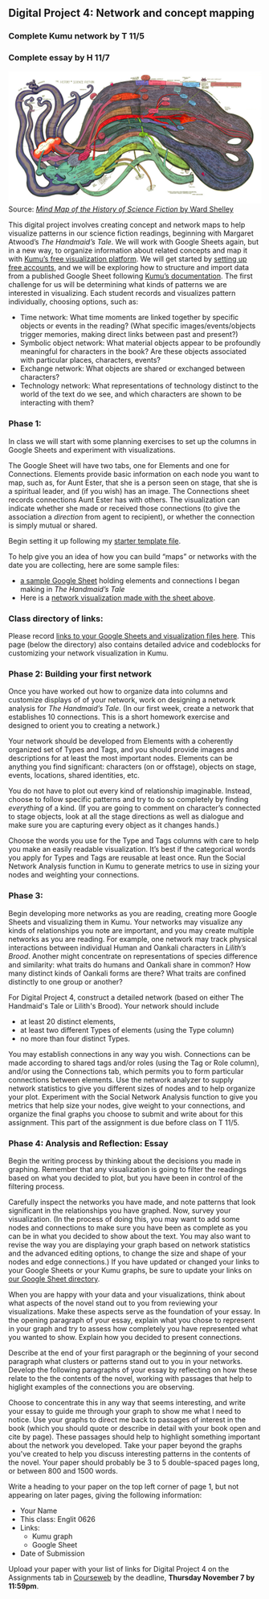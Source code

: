 ## Digital Project 4: Network and concept mapping

### Complete Kumu network by T 11/5
### Complete essay by H 11/7

![Mind Map of the History of Science Fiction by Ward Shelley](mind-map-history-science-fiction.jpg)
Source: [*Mind Map of the History of Science Fiction* by Ward Shelley](http://futurismic.com/2011/03/09/mind-map-of-the-history-of-science-fiction/)

This digital project involves creating concept and network maps to help visualize patterns in our science fiction readings, beginning with Margaret Atwood’s *The Handmaid’s Tale*. We will work with Google Sheets again, but in a new way, to organize information about related concepts and map it with [Kumu’s free visualization platform](https://kumu.io/). We will get started by [setting up free accounts](https://docs.kumu.io/getting-started/first-steps.html), and we will be exploring how to structure and import data from a published Google Sheet following [Kumu’s documentation](https://docs.kumu.io/guides/import.html). The first challenge for us will be determining what kinds of patterns we are interested in visualizing. Each student records and visualizes pattern individually, choosing options, such as:

* Time network: What time moments are linked together by specific objects or events in the reading? (What specific images/events/objects trigger memories, making direct links between past and present?)
* Symbolic object network: What material objects appear to be profoundly meaningful for characters in the book? Are these objects associated with particular places, characters, events?
* Exchange network: What objects are shared or exchanged between characters? 
* Technology network: What representations of technology distinct to the world of the text do we see, and which characters are shown to be interacting with them? 


### Phase 1: 
In class we will start with some planning exercises to set up the columns in Google Sheets and experiment with visualizations.

The Google Sheet will have two tabs, one for Elements and one for Connections. Elements provide basic information on each node you want to map, such as, for Aunt Ester, that she is a person seen on stage, that she is a spiritual leader, and (if you wish) has an image. The Connections sheet records connections Aunt Ester has with others. The visualization can indicate whether she made or received those connections (to give the association a *direction* from agent to recipient), or whether the connection is simply mutual or shared. 

Begin setting it up following my [starter template file](https://docs.google.com/spreadsheets/d/1WXT_LTlJPqyUCy1wv8JjCA-tu3WhM37owPKaqBDKLas/edit?usp=sharing).

To help give you an idea of how you can build “maps” or networks with the date you are collecting, here are some sample files:
* [a sample Google Sheet](https://docs.google.com/spreadsheets/d/1WXT_LTlJPqyUCy1wv8JjCA-tu3WhM37owPKaqBDKLas/edit?usp=sharing) holding elements and connections I began making in *The Handmaid’s Tale*
* Here is a [network visualization made with the sheet above](https://kumu.io/ebeshero/handmaidstale).

### Class directory of links:
Please record <a href="https://docs.google.com/document/d/1nbu16hTnIl2d8RTl3aniPZ2fmAfVMSS3dZxdivAUpVU/edit?usp=sharing">links to your Google Sheets and visualization files here</a>. This page (below the directory) also contains detailed advice and codeblocks for customizing your network visualization in Kumu.

### Phase 2: Building your first network 
Once you have worked out how to organize data into columns and customize displays of of your network, work on designing a network analysis for *The Handmaid’s Tale*. (In our first week, create a network that establishes 10 connections.  This is a short homework exercise and designed to orient you to creating a network.)

Your network should be developed from Elements with a coherently organized set of Types and Tags, and you should provide images and descriptions for at least the most important nodes. Elements can be anything you find significant: characters (on or offstage), objects on stage, events, locations, shared identities, etc. 

You do not have to plot out every kind of relationship imaginable. Instead, choose to follow specific patterns and try to do so completely by finding *everything* of a kind. (If you are going to comment on character’s connected to stage objects, look at all the stage directions as well as dialogue and make sure you are capturing every object as it changes hands.) 

Choose the words you use for the Type and Tags columns with care to help you make an easily readable visualization. It’s best if the categorical words you apply for Types and Tags are reusable at least once. Run the Social Network Analysis function in Kumu to generate metrics to use in sizing your nodes and weighting your connections. 

### Phase 3: 
Begin developing more networks as you are reading, creating more Google Sheets and visualizing them in Kumu. Your networks may visualize any kinds of relationships you note are important, and you may create multiple networks as you are reading. For example, one network may track physical interactions between individual Human and Oankali characters in *Lilith’s Brood*. Another might concentrate on representations of species difference and similarity: what traits do humans and Oankali share in common? How many distinct kinds of Oankali forms are there? What traits are confined distinctly to one group or another?

For Digital Project 4, construct a detailed network (based on either The Handmaid's Tale or Lilith's Brood). Your network should include
* at least 20 distinct elements, 
* at least two different Types of elements (using the Type column)
* no more than four distinct Types.

You may establish connections in any way you wish. Connections can be made according to shared tags and/or roles (using the Tag or Role column), and/or using the Connections tab, which permits you to form particular connections between elements. 
Use the network analyzer to supply network statistics to give you different sizes of nodes and to help organize your plot. Experiment with the Social Network Analysis function to give you metrics that help size your nodes, give weight to your connections, and organize the final graphs you choose to submit and write about for this assignment. This part of the assignment is due before class on T 11/5.


### Phase 4: Analysis and Reflection: Essay 
Begin the writing process by thinking about the decisions you made in graphing. Remember that any visualization is going to filter the readings based on what you decided to plot, but you have been in control of the filtering process.  

Carefully inspect the networks you have made, and note patterns that look significant in the relationships you have graphed. Now, survey your visualization. (In the process of doing this, you may want to add some nodes and connections to make sure you have been as complete as you can be in what you decided to show about the text. You may also want to revise the way you are displaying your graph based on network statistics and the advanced editing options, to change the size and shape of your nodes and edge connections.) If you have updated or changed your links to your Google Sheets or your Kumu graphs, be sure to update your links on [our Google Sheet directory](https://docs.google.com/document/d/1nbu16hTnIl2d8RTl3aniPZ2fmAfVMSS3dZxdivAUpVU/edit?usp=sharing). 

When you are happy with your data and your visualizations, think about what aspects of the novel stand out to you from reviewing your visualizations. Make these aspects serve as the foundation of your essay. In the opening paragraph of your essay, explain what you chose to represent in your graph and try to assess how completely you have represented what you wanted to show. Explain how you decided to present connections.

Describe at the end of your first paragraph or the beginning of your second paragraph what clusters or patterns stand out to you in your networks. Develop the following paragraphs of your essay by reflecting on how these relate to the the contents of the novel, working with passages that help to higlight examples of the connections you are observing.

Choose to concentrate this in any way that seems interesting, and write your essay to guide me through your graph to show me what I need to notice. Use your graphs to direct me back to passages of interest in the book (which you should quote or describe in detail with your book open and cite by page). These passages should help to highlight something important about the network you developed. Take your paper beyond the graphs you've created to help you discuss interesting patterns in the contents of the novel. Your paper should probably be 3 to 5 double-spaced pages long, or between 800 and 1500 words.

Write a heading to your paper on the top left corner of page 1, but not appearing on later pages, giving the following information:

* Your Name
* This class: Englit 0626
* Links:
  * Kumu graph
  * Google Sheet
* Date of Submission

Upload your paper with your list of links for Digital Project 4 on the Assignments tab in [Courseweb](https://courseweb.pitt.edu) by the deadline, **Thursday November 7 by 11:59pm**. 
